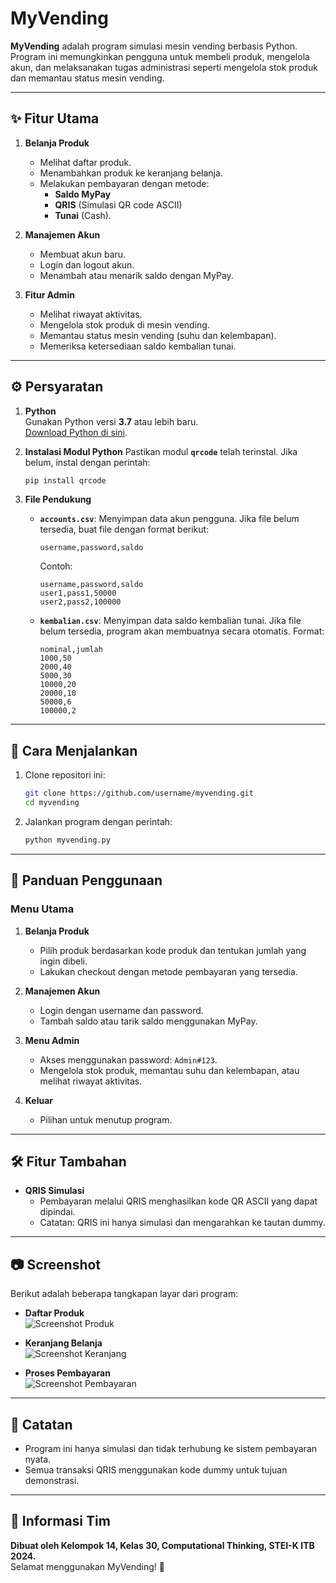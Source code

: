 # MyVending

**MyVending** adalah program simulasi mesin vending berbasis Python. Program ini memungkinkan pengguna untuk membeli produk, mengelola akun, dan melaksanakan tugas administrasi seperti mengelola stok produk dan memantau status mesin vending. 

---

## ✨ Fitur Utama
1. **Belanja Produk**
   - Melihat daftar produk.
   - Menambahkan produk ke keranjang belanja.
   - Melakukan pembayaran dengan metode:
     - **Saldo MyPay**
     - **QRIS** (Simulasi QR code ASCII)
     - **Tunai** (Cash).

2. **Manajemen Akun**
   - Membuat akun baru.
   - Login dan logout akun.
   - Menambah atau menarik saldo dengan MyPay.

3. **Fitur Admin**
   - Melihat riwayat aktivitas.
   - Mengelola stok produk di mesin vending.
   - Memantau status mesin vending (suhu dan kelembapan).
   - Memeriksa ketersediaan saldo kembalian tunai.

---

## ⚙️ Persyaratan
1. **Python**  
   Gunakan Python versi **3.7** atau lebih baru.  
   [Download Python di sini](https://www.python.org/downloads/).

2. **Instalasi Modul Python**
   Pastikan modul **`qrcode`** telah terinstal. Jika belum, instal dengan perintah:
   ```bash
   pip install qrcode
   ```

3. **File Pendukung**
   - **`accounts.csv`**: Menyimpan data akun pengguna. Jika file belum tersedia, buat file dengan format berikut:
     ```
     username,password,saldo
     ```
     Contoh:
     ```
     username,password,saldo
     user1,pass1,50000
     user2,pass2,100000
     ```
   - **`kembalian.csv`**: Menyimpan data saldo kembalian tunai. Jika file belum tersedia, program akan membuatnya secara otomatis. Format:
     ```
     nominal,jumlah
     1000,50
     2000,40
     5000,30
     10000,20
     20000,10
     50000,6
     100000,2
     ```

---

## 🚀 Cara Menjalankan
1. Clone repositori ini:
   ```bash
   git clone https://github.com/username/myvending.git
   cd myvending
   ```

2. Jalankan program dengan perintah:
   ```bash
   python myvending.py
   ```

---

## 📖 Panduan Penggunaan
### **Menu Utama**
1. **Belanja Produk**
   - Pilih produk berdasarkan kode produk dan tentukan jumlah yang ingin dibeli.
   - Lakukan checkout dengan metode pembayaran yang tersedia.

2. **Manajemen Akun**
   - Login dengan username dan password.
   - Tambah saldo atau tarik saldo menggunakan MyPay.

3. **Menu Admin**
   - Akses menggunakan password: `Admin#123`.
   - Mengelola stok produk, memantau suhu dan kelembapan, atau melihat riwayat aktivitas.

4. **Keluar**
   - Pilihan untuk menutup program.

---

## 🛠️ Fitur Tambahan
- **QRIS Simulasi**
  - Pembayaran melalui QRIS menghasilkan kode QR ASCII yang dapat dipindai.
  - Catatan: QRIS ini hanya simulasi dan mengarahkan ke tautan dummy.

---

## 📷 Screenshot
Berikut adalah beberapa tangkapan layar dari program:
- **Daftar Produk**  
  ![Screenshot Produk](https://via.placeholder.com/600x300.png?text=Screenshot+Daftar+Produk)

- **Keranjang Belanja**  
  ![Screenshot Keranjang](https://via.placeholder.com/600x300.png?text=Screenshot+Keranjang)

- **Proses Pembayaran**  
  ![Screenshot Pembayaran](https://via.placeholder.com/600x300.png?text=Screenshot+Pembayaran)

---

## 📝 Catatan
- Program ini hanya simulasi dan tidak terhubung ke sistem pembayaran nyata.
- Semua transaksi QRIS menggunakan kode dummy untuk tujuan demonstrasi.

---

## 📍 Informasi Tim
**Dibuat oleh Kelompok 14, Kelas 30, Computational Thinking, STEI-K ITB 2024.**  
Selamat menggunakan MyVending! 🎉  
